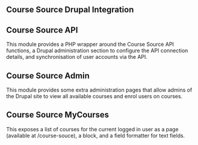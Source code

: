
Course Source Drupal Integration
--------------------------------


## Course Source API

This module provides a PHP wrapper around the Course Source API functions, 
a Drupal administration section to configure the API connection details, and
synchronisation of user accounts via the API.

## Course Source Admin

This module provides some extra administration pages that allow admins of the 
Drupal site to view all available courses and enrol users on courses. 

## Course Source MyCourses

This exposes a list of courses for the current logged in user as a page
(available at /course-souce), a block, and a field formatter for text fields.



